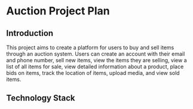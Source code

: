 # Auction Project Plan

## Introduction

This project aims to create a platform for users to buy and sell items through an auction system. Users can create an account with their email and phone number, sell new items, view the items they are selling, view a list of all items for sale, view detailed information about a product, place bids on items, track the location of items, upload media, and view sold items.

## Technology Stack

